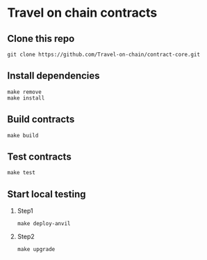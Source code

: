 # Travel on chain contracts

## Clone this repo

```shell
git clone https://github.com/Travel-on-chain/contract-core.git
```

## Install dependencies

```shell
make remove
make install
```

## Build contracts

```shell
make build
```

## Test contracts

```shell
make test
```

## Start local testing

1. Step1 

    ```shell
    make deploy-anvil
    ```

2. Step2 

    ```shell
    make upgrade
    ```
